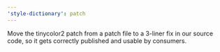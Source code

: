```yaml
---
'style-dictionary': patch
---
```


Move the tinycolor2 patch from a patch file to a 3-liner fix in our source code, so it gets correctly published and usable by consumers.
